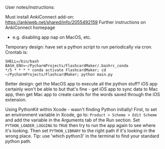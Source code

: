 User notes/instructions:

Must install AnkiConnect add-on: 
https://ankiweb.net/shared/info/2055492159
Further instructions on AnkiConnect homepage
- e.g. disabling app nap on MacOS, etc.


Temporary design: have set a python script to run periodically via cron. Crontab is:
```
SHELL=/bin/bash
BASH_ENV=~/PycharmProjects/FlashcardMaker/.bashrc_conda
*/5 * * * * conda activate FlashcardMaker; cd ~/PycharmProjects/FlashcardMaker; python main.py
```

Better design: get the MacOS app to execute all the python stuff?
iOS app certainly won't be able to but that's fine - get iOS app to 
sync data to Mac app, then get Mac app to create cards for the words
saved through the iOS extension. 


Using PythonKit within Xcode - wasn't finding Python initially!
First, to set an environment variable in Xcode, go to:
`Product > Scheme > Edit Scheme` and add the variable in the 
Arguments tab of the Run section. Set `PYTHON_LOADER_LOGGING` to `TRUE`
then try to run the app again to see where it's looking. 
Then set `PYTHON_LIBRARY` to the right path if it's looking in 
the wrong place. Tip: use 'which python3' in the terminal to find
your standard python path.
